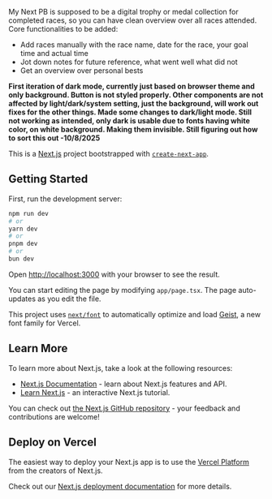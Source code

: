My Next PB is supposed to be a digital trophy or medal collection for completed races, so you can have clean overview over all races attended.
Core functionalities to be added:
- Add races manually with the race name, date for the race, your goal time and actual time
- Jot down notes for future reference, what went well what did not
- Get an overview over personal bests


**First iteration of dark mode, currently just based on browser theme and only background. Button is not styled properly. Other components are not affected by light/dark/system setting, just the background, will work out fixes for the other things.
Made some changes to dark/light mode. Still not working as intended, only dark is usable due to fonts having white color, on white background. Making them invisible. Still figuring out how to sort this out -10/8/2025**


This is a [Next.js](https://nextjs.org) project bootstrapped with [`create-next-app`](https://nextjs.org/docs/app/api-reference/cli/create-next-app).

## Getting Started

First, run the development server:

```bash
npm run dev
# or
yarn dev
# or
pnpm dev
# or
bun dev
```

Open [http://localhost:3000](http://localhost:3000) with your browser to see the result.

You can start editing the page by modifying `app/page.tsx`. The page auto-updates as you edit the file.

This project uses [`next/font`](https://nextjs.org/docs/app/building-your-application/optimizing/fonts) to automatically optimize and load [Geist](https://vercel.com/font), a new font family for Vercel.

## Learn More

To learn more about Next.js, take a look at the following resources:

- [Next.js Documentation](https://nextjs.org/docs) - learn about Next.js features and API.
- [Learn Next.js](https://nextjs.org/learn) - an interactive Next.js tutorial.

You can check out [the Next.js GitHub repository](https://github.com/vercel/next.js) - your feedback and contributions are welcome!

## Deploy on Vercel

The easiest way to deploy your Next.js app is to use the [Vercel Platform](https://vercel.com/new?utm_medium=default-template&filter=next.js&utm_source=create-next-app&utm_campaign=create-next-app-readme) from the creators of Next.js.

Check out our [Next.js deployment documentation](https://nextjs.org/docs/app/building-your-application/deploying) for more details.

